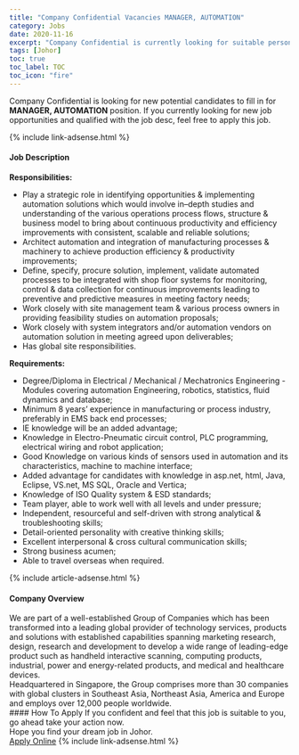 ```yaml
---
title: "Company Confidential Vacancies MANAGER, AUTOMATION" 
category: Jobs 
date: 2020-11-16 
excerpt: "Company Confidential is currently looking for suitable person to fill in the MANAGER, AUTOMATION which positioned at Johor" 
tags: [Johor] 
toc: true 
toc_label: TOC 
toc_icon: "fire" 
--- 
```


<p>Company Confidential is looking for new potential candidates to fill in for <b>MANAGER, AUTOMATION</b> position. If you currently looking for new job opportunities and qualified with the job desc, feel free to apply this job.
</p>{% include link-adsense.html %} 
<div><div><div><h4>Job Description</h4></div></div><div><div><span><div><div><strong>Responsibilities:</strong></div><ul><li>Play a strategic role in identifying opportunities &amp; implementing automation solutions which would involve in&#8211;depth studies and understanding of the various operations process flows, structure &amp; business model to bring about continuous productivity and efficiency improvements with consistent, scalable and reliable solutions;</li><li>Architect automation and integration of manufacturing processes &amp; machinery to achieve production efficiency &amp; productivity improvements;</li><li>Define, specify, procure solution, implement, validate automated processes to be integrated with shop floor systems for monitoring, control &amp; data collection for continuous improvements leading to preventive and predictive measures in meeting factory needs;</li><li>Work closely with site management team &amp; various process owners in providing feasibility studies on automation proposals;</li><li>Work closely with system integrators and/or automation vendors on automation solution in meeting agreed upon deliverables;</li><li>Has global site responsibilities.</li></ul><div><strong>Requirements:</strong></div><ul><li>Degree/Diploma in Electrical / Mechanical / Mechatronics Engineering - Modules covering automation Engineering, robotics, statistics, fluid dynamics and database;</li><li>Minimum 8 years&#8217; experience in manufacturing or process industry, preferably in EMS back end processes;</li><li>IE knowledge will be an added advantage;</li><li>Knowledge in Electro-Pneumatic circuit control, PLC programming, electrical wiring and robot application;</li><li>Good Knowledge on various kinds of sensors used in automation and its characteristics, machine to machine interface;</li><li>Added advantage for candidates with knowledge in asp.net, html, Java, Eclipse, VS.net, MS SQL, Oracle and Vertica;</li><li>Knowledge of ISO Quality system &amp; ESD standards;</li><li>Team player, able to work well with all levels and under pressure;</li><li>Independent, resourceful and self-driven with strong analytical &amp; troubleshooting skills;</li><li>Detail-oriented personality with creative thinking skills;</li><li>Excellent interpersonal &amp; cross cultural communication skills;</li><li>Strong business acumen;</li><li>Able to travel overseas when required.</li></ul></div></span></div></div></div> 
{% include article-adsense.html %} 
<div><div><div><h4>Company Overview</h4></div></div><div><div><span><div><div><div>We are part of a well-established Group of Companies which has been transformed into a leading global provider of technology services, products and solutions with established capabilities spanning marketing research, design, research and development to develop a wide range of leading-edge product such as handheld interactive scanning, computing products, industrial, power and energy-related products, and medical and healthcare devices.</div><div>Headquartered in Singapore, the Group comprises more than 30 companies with global clusters in Southeast Asia, Northeast Asia, America and Europe and employs over 12,000 people worldwide.</div></div></div></span></div></div></div> 
#### How To Apply 
If you confident and feel that this job is suitable to you, go ahead take your action now. <br/> 
Hope you find your dream job in Johor. <br/> 
<a href="https://www.jobstreet.com.my/en/job/manager-automation-4422978?jobId=jobstreet-my-job-4422978&sectionRank=22&token=0~23767195-539d-435e-a4e8-c1e0dc4a42eb&fr=SRP%20View%20In%20New%20Ta" class="btn btn--info" target="_blank" rel="nofollow noopenner">Apply Online</a> 
{% include link-adsense.html %} 